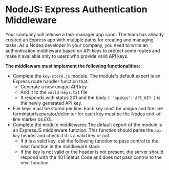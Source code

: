 # NodeJS: Express Authentication Middleware

Your company will release a task manager app soon. The team has already created an Express app with multiple paths for creating and managing tasks. As a Nodes developer in your company, you need to write an authentication middleware based on API keys to protect some routes and make it available only to users who provide valid API keys.

__The middleware must implement the following functionalities:__

- Complete the ``key-store.js`` module. The module's default export is an Express route handler function that:
  - Generate a new unique API key
  - Add it to the ``valid-keys.txt`` file
  - It responds with status 201 and the body ``{ "apiKey": API_KEY }`` is the newly generated API key.
- File keys must be stored per line. Each key must be unique and the line terminator/separator/delimiter for each key must be the Nodes end-of-line marker os.EOL
- Complete the module middlewares The default export of the module is an ExpressJS middleware function. This function should parse the ``api-key`` header and check if it is a valid key or not.
  - If it is a valid key, call the following function to pass control to the next function in the middleware stack
  - If the key is not valid or the header is not present, the server should respond with the 401 Status Code and does not pass control to the next function